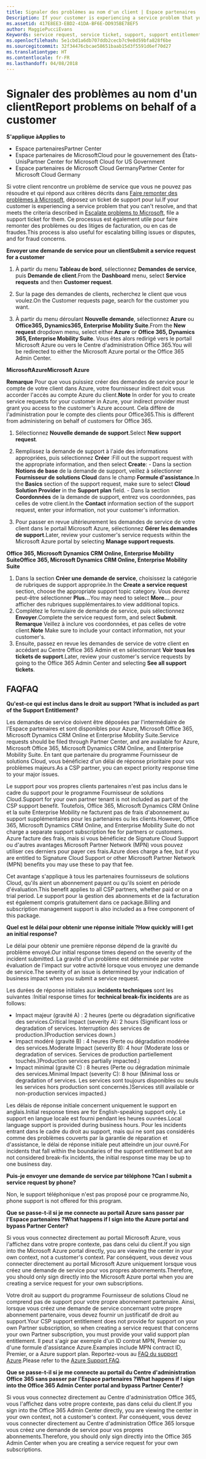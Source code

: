 ```yaml
---
title: Signaler des problèmes au nom d'un client | Espace partenaires
Description: If your customer is experiencing a service problem that you can''t resolve, and that meets the criteria described in Escalate problems to Microsoft, file a support ticket for them.
ms.assetid: 417E8EE3-EBD2-41DA-BF6E-DD935BE78EF5
author: MaggiePucciEvans
Keywords: service request, service ticket, support, support entitlement, aobo, Azure aobo
ms.openlocfilehash: 5e1cbd1a6db707ddb2cecb7c9e8d59bfa828f6be
ms.sourcegitcommit: 32f34476cbcae58651baab15d3f5591d6ef70d27
ms.translationtype: HT
ms.contentlocale: fr-FR
ms.lasthandoff: 04/08/2018
---
```

# <a name="report-problems-on-behalf-of-a-customer"></a><span data-ttu-id="3e3db-102">Signaler des problèmes au nom d'un client</span><span class="sxs-lookup"><span data-stu-id="3e3db-102">Report problems on behalf of a customer</span></span>

**<span data-ttu-id="3e3db-103">S'applique à</span><span class="sxs-lookup"><span data-stu-id="3e3db-103">Applies to</span></span>**

-  <span data-ttu-id="3e3db-104">Espace partenaires</span><span class="sxs-lookup"><span data-stu-id="3e3db-104">Partner Center</span></span>
-  <span data-ttu-id="3e3db-105">Espace partenaires de MicrosoftCloud pour le gouvernement des États-Unis</span><span class="sxs-lookup"><span data-stu-id="3e3db-105">Partner Center for Microsoft Cloud for US Government</span></span>
-  <span data-ttu-id="3e3db-106">Espace partenaires de Microsoft Cloud Germany</span><span class="sxs-lookup"><span data-stu-id="3e3db-106">Partner Center for Microsoft Cloud Germany</span></span>

<span data-ttu-id="3e3db-107">Si votre client rencontre un problème de service que vous ne pouvez pas résoudre et qui répond aux critères décrits dans [Faire remonter des problèmes à Microsoft](escalate-problems-to-microsoft.md), déposez un ticket de support pour lui.</span><span class="sxs-lookup"><span data-stu-id="3e3db-107">If your customer is experiencing a service problem that you can't resolve, and that meets the criteria described in [Escalate problems to Microsoft](escalate-problems-to-microsoft.md), file a support ticket for them.</span></span> <span data-ttu-id="3e3db-108">Ce processus est également utile pour faire remonter des problèmes ou des litiges de facturation, ou en cas de fraudes.</span><span class="sxs-lookup"><span data-stu-id="3e3db-108">This process is also useful for escalating billing issues or disputes, and for fraud concerns.</span></span>

**<span data-ttu-id="3e3db-109">Envoyer une demande de service pour un client</span><span class="sxs-lookup"><span data-stu-id="3e3db-109">Submit a service request for a customer</span></span>**

1.  <span data-ttu-id="3e3db-110">À partir du menu **Tableau de bord**, sélectionnez **Demandes de service**, puis **Demande de client**.</span><span class="sxs-lookup"><span data-stu-id="3e3db-110">From the **Dashboard** menu, select **Service requests** and then **Customer request**.</span></span> 

2.  <span data-ttu-id="3e3db-111">Sur la page des demandes de clients, recherchez le client que vous voulez.</span><span class="sxs-lookup"><span data-stu-id="3e3db-111">On the Customer requests page, search for the customer you want.</span></span>

3.  <span data-ttu-id="3e3db-112">À partir du menu déroulant **Nouvelle demande**, sélectionnez **Azure** ou **Office365, Dynamics365, Enterprise Mobility Suite**.</span><span class="sxs-lookup"><span data-stu-id="3e3db-112">From the **New request** dropdown menu, select either **Azure** or **Office 365, Dynamics 365, Enterprise Mobility Suite**.</span></span> <span data-ttu-id="3e3db-113">Vous êtes alors redirigé vers le portail Microsoft Azure ou vers le Centre d'administration Office&nbsp;365.</span><span class="sxs-lookup"><span data-stu-id="3e3db-113">You will be redirected to either the Microsoft Azure portal or the Office 365 Admin Center.</span></span>

**<span data-ttu-id="3e3db-114">MicrosoftAzure</span><span class="sxs-lookup"><span data-stu-id="3e3db-114">Microsoft Azure</span></span>**

<span data-ttu-id="3e3db-115">**Remarque** Pour que vous puissiez créer des demandes de service pour le compte de votre client dans Azure, votre fournisseur indirect doit vous accorder l'accès au compte Azure du client.</span><span class="sxs-lookup"><span data-stu-id="3e3db-115">**Note** In order for you to create service requests for your customer in Azure, your indirect provider must grant you access to the customer's Azure account.</span></span> <span data-ttu-id="3e3db-116">Cela diffère de l'administration pour le compte des clients pour Office365.</span><span class="sxs-lookup"><span data-stu-id="3e3db-116">This is different from administering on behalf of customers for Office 365.</span></span>   

1.  <span data-ttu-id="3e3db-117">Sélectionnez **Nouvelle demande de support**.</span><span class="sxs-lookup"><span data-stu-id="3e3db-117">Select **New support request**.</span></span>
2.  <span data-ttu-id="3e3db-118">Remplissez la demande de support à l'aide des informations appropriées, puis sélectionnez **Créer**&nbsp;:</span><span class="sxs-lookup"><span data-stu-id="3e3db-118">Fill out the support request with the appropriate information, and then select **Create**:</span></span>
        -   <span data-ttu-id="3e3db-119">Dans la section **Notions de base** de la demande de support, veillez à sélectionner **Fournisseur de solutions Cloud** dans le champ **Formule d'assistance**.</span><span class="sxs-lookup"><span data-stu-id="3e3db-119">In the **Basics** section of the support request, make sure to select **Cloud Solution Provider** in the **Support plan** field.</span></span>
        -   <span data-ttu-id="3e3db-120">Dans la section **Coordonnées** de la demande de support, entrez vos coordonnées, pas celles de votre client.</span><span class="sxs-lookup"><span data-stu-id="3e3db-120">In the **Contact** information section of the support request, enter your information, not your customer's information.</span></span>

3.  <span data-ttu-id="3e3db-121">Pour passer en revue ultérieurement les demandes de service de votre client dans le portail Microsoft Azure, sélectionnez **Gérer les demandes de support**.</span><span class="sxs-lookup"><span data-stu-id="3e3db-121">Later, review your customer's service requests within the Microsoft Azure portal by selecting **Manage support requests**.</span></span>



**<span data-ttu-id="3e3db-122">Office&nbsp;365, Microsoft Dynamics&nbsp;CRM Online, Enterprise Mobility Suite</span><span class="sxs-lookup"><span data-stu-id="3e3db-122">Office 365, Microsoft Dynamics CRM Online, Enterprise Mobility Suite</span></span>**

1. <span data-ttu-id="3e3db-123">Dans la section **Créer une demande de service**, choisissez la catégorie de rubriques de support appropriée.</span><span class="sxs-lookup"><span data-stu-id="3e3db-123">In the **Create a service request** section, choose the appropriate support topic category.</span></span> <span data-ttu-id="3e3db-124">Vous devrez peut-être sélectionner **Plus...**</span><span class="sxs-lookup"><span data-stu-id="3e3db-124">You may need to select **More…**</span></span> <span data-ttu-id="3e3db-125">pour afficher des rubriques supplémentaires.</span><span class="sxs-lookup"><span data-stu-id="3e3db-125">to view additional topics.</span></span>    
2. <span data-ttu-id="3e3db-126">Complétez le formulaire de demande de service, puis sélectionnez **Envoyer**.</span><span class="sxs-lookup"><span data-stu-id="3e3db-126">Complete the service request form, and select **Submit**.</span></span>
    <span data-ttu-id="3e3db-127">**Remarque** Veillez à inclure vos coordonnées, et pas celles de votre client.</span><span class="sxs-lookup"><span data-stu-id="3e3db-127">**Note**  Make sure to include your contact information, not your customer's.</span></span>
3. <span data-ttu-id="3e3db-128">Ensuite, passez en revue les demandes de service de votre client en accédant au Centre Office&nbsp;365 Admin et en sélectionnant **Voir tous les tickets de support**.</span><span class="sxs-lookup"><span data-stu-id="3e3db-128">Later, review your customer's service requests by going to the Office 365 Admin Center and selecting **See all support tickets**.</span></span>

## <a name="faq"></a><span data-ttu-id="3e3db-129">FAQ</span><span class="sxs-lookup"><span data-stu-id="3e3db-129">FAQ</span></span>


**<span data-ttu-id="3e3db-130">Qu'est-ce qui est inclus dans le droit au support&nbsp;?</span><span class="sxs-lookup"><span data-stu-id="3e3db-130">What is included as part of the Support Entitlement?</span></span>**

<span data-ttu-id="3e3db-131">Les demandes de service doivent être déposées par l'intermédiaire de l'Espace partenaires et sont disponibles pour Azure, Microsoft Office&nbsp;365, Microsoft&nbsp;Dynamics&nbsp;CRM Online et Enterprise Mobility Suite.</span><span class="sxs-lookup"><span data-stu-id="3e3db-131">Service requests should be filed through Partner Center, and are available for Azure, Microsoft Office 365, Microsoft Dynamics CRM Online, and Enterprise Mobility Suite.</span></span> <span data-ttu-id="3e3db-132">En tant que partenaire du programme Fournisseur de solutions Cloud, vous bénéficiez d'un délai de réponse prioritaire pour vos problèmes majeurs.</span><span class="sxs-lookup"><span data-stu-id="3e3db-132">As a CSP partner, you can expect priority response time to your major issues.</span></span>

<span data-ttu-id="3e3db-133">Le support pour vos propres clients partenaires n'est pas inclus dans le cadre du support pour le programme Fournisseur de solutions Cloud.</span><span class="sxs-lookup"><span data-stu-id="3e3db-133">Support for your own partner tenant is not included as part of the CSP support benefit.</span></span> <span data-ttu-id="3e3db-134">Toutefois, Office&nbsp;365, Microsoft Dynamics CRM Online et la suite Enterprise&nbsp;Mobility ne facturent pas de frais d'abonnement au support supplémentaires pour les partenaires ou les clients.</span><span class="sxs-lookup"><span data-stu-id="3e3db-134">However, Office 365, Microsoft Dynamics CRM Online, and Enterprise Mobility Suite do not charge a separate support subscription fee for partners or customers.</span></span> <span data-ttu-id="3e3db-135">Azure facture des frais, mais si vous bénéficiez de Signature&nbsp;Cloud&nbsp;Support ou d'autres avantages Microsoft Partner Network (MPN) vous pouvez utiliser ces derniers pour payer ces frais.</span><span class="sxs-lookup"><span data-stu-id="3e3db-135">Azure does charge a fee, but if you are entitled to Signature Cloud Support or other Microsoft Partner Network (MPN) benefits you may use these to pay that fee.</span></span>

<span data-ttu-id="3e3db-136">Cet avantage s'applique à tous les partenaires fournisseurs de solutions Cloud, qu'ils aient un abonnement payant ou qu'ils soient en période d'évaluation.</span><span class="sxs-lookup"><span data-stu-id="3e3db-136">This benefit applies to all CSP partners, whether paid or on a trial period.</span></span> <span data-ttu-id="3e3db-137">Le support pour la gestion des abonnements et de la facturation est également compris gratuitement dans ce package.</span><span class="sxs-lookup"><span data-stu-id="3e3db-137">Billing and subscription management support is also included as a free component of this package.</span></span>

**<span data-ttu-id="3e3db-138">Quel est le délai pour obtenir une réponse initiale&nbsp;?</span><span class="sxs-lookup"><span data-stu-id="3e3db-138">How quickly will I get an initial response?</span></span>**

<span data-ttu-id="3e3db-139">Le délai pour obtenir une première réponse dépend de la gravité du problème envoyé.</span><span class="sxs-lookup"><span data-stu-id="3e3db-139">Our initial response times depend on the severity of the incident submitted.</span></span> <span data-ttu-id="3e3db-140">La gravité d'un problème est déterminée par votre évaluation de l'impact sur votre activité lorsque vous envoyez une demande de service.</span><span class="sxs-lookup"><span data-stu-id="3e3db-140">The severity of an issue is determined by your indication of business impact when you submit a service request.</span></span>

<span data-ttu-id="3e3db-141">Les durées de réponse initiales aux **incidents techniques** sont les suivantes&nbsp;:</span><span class="sxs-lookup"><span data-stu-id="3e3db-141">Initial response times for **technical break-fix incidents** are as follows:</span></span>

-   <span data-ttu-id="3e3db-142">Impact majeur (gravité&nbsp;A)&nbsp;: 2&nbsp;heures (perte ou dégradation significative des services.</span><span class="sxs-lookup"><span data-stu-id="3e3db-142">Critical Impact (severity A): 2 hours (Significant loss or degradation of services.</span></span> <span data-ttu-id="3e3db-143">Interruption des services de production.)</span><span class="sxs-lookup"><span data-stu-id="3e3db-143">Production services down.)</span></span>
-   <span data-ttu-id="3e3db-144">Impact modéré (gravité&nbsp;B)&nbsp;: 4&nbsp;heures (Perte ou dégradation modérée des services.</span><span class="sxs-lookup"><span data-stu-id="3e3db-144">Moderate Impact (severity B): 4 hour (Moderate loss or degradation of services.</span></span> <span data-ttu-id="3e3db-145">Services de production partiellement touchés.)</span><span class="sxs-lookup"><span data-stu-id="3e3db-145">Production services partially impacted.)</span></span>
-   <span data-ttu-id="3e3db-146">Impact minimal (gravité&nbsp;C)&nbsp;: 8&nbsp;heures (Perte ou dégradation minimale des services.</span><span class="sxs-lookup"><span data-stu-id="3e3db-146">Minimal Impact (severity C): 8 hour (Minimal loss or degradation of services.</span></span> <span data-ttu-id="3e3db-147">Les services sont toujours disponibles ou seuls les services hors production sont concernés.)</span><span class="sxs-lookup"><span data-stu-id="3e3db-147">Services still available or non-production services impacted.)</span></span>

<span data-ttu-id="3e3db-148">Les délais de réponse initiale concernent uniquement le support en anglais.</span><span class="sxs-lookup"><span data-stu-id="3e3db-148">Initial response times are for English-speaking support only.</span></span> <span data-ttu-id="3e3db-149">Le support en langue locale est fourni pendant les heures ouvrées.</span><span class="sxs-lookup"><span data-stu-id="3e3db-149">Local language support is provided during business hours.</span></span>
<span data-ttu-id="3e3db-150">Pour les incidents entrant dans le cadre du droit au support, mais qui ne sont pas considérés comme des problèmes couverts par la garantie de réparation et d'assistance, le délai de réponse initiale peut atteindre un jour ouvré.</span><span class="sxs-lookup"><span data-stu-id="3e3db-150">For incidents that fall within the boundaries of the support entitlement but are not considered break-fix incidents, the initial response time may be up to one business day.</span></span>

**<span data-ttu-id="3e3db-151">Puis-je envoyer une demande de service par téléphone&nbsp;?</span><span class="sxs-lookup"><span data-stu-id="3e3db-151">Can I submit a service request by phone?</span></span>**

<span data-ttu-id="3e3db-152">Non, le support téléphonique n'est pas proposé pour ce programme.</span><span class="sxs-lookup"><span data-stu-id="3e3db-152">No, phone support is not offered for this program.</span></span>

**<span data-ttu-id="3e3db-153">Que se passe-t-il si je me connecte au portail Azure sans passer par l'Espace partenaires&nbsp;?</span><span class="sxs-lookup"><span data-stu-id="3e3db-153">What happens if I sign into the Azure portal and bypass Partner Center?</span></span>**

<span data-ttu-id="3e3db-154">Si vous vous connectez directement au portail Microsoft&nbsp;Azure, vous l'affichez dans votre propre contexte, pas dans celui du client.</span><span class="sxs-lookup"><span data-stu-id="3e3db-154">If you sign into the Microsoft Azure portal directly, you are viewing the center in your own context, not a customer's context.</span></span> <span data-ttu-id="3e3db-155">Par conséquent, vous devez vous connecter directement au portail Microsoft&nbsp;Azure uniquement lorsque vous créez une demande de service pour vos propres abonnements.</span><span class="sxs-lookup"><span data-stu-id="3e3db-155">Therefore, you should only sign directly into the Microsoft Azure portal when you are creating a service request for your own subscriptions.</span></span>

<span data-ttu-id="3e3db-156">Votre droit au support du programme Fournisseur de solutions Cloud ne comprend pas de support pour votre propre abonnement partenaire. Ainsi, lorsque vous créez une demande de service concernant votre propre abonnement partenaire, vous devez fournir un justificatif de droit au support.</span><span class="sxs-lookup"><span data-stu-id="3e3db-156">Your CSP support entitlement does not provide for support on your own Partner subscription, so when creating a service request that concerns your own Partner subscription, you must provide your valid support plan entitlement.</span></span> <span data-ttu-id="3e3db-157">Il peut s'agir par exemple d'un ID contrat MPN, Premier ou d'une formule d'assistance Azure.</span><span class="sxs-lookup"><span data-stu-id="3e3db-157">Examples include MPN contract ID, Premier, or a Azure support plan.</span></span> <span data-ttu-id="3e3db-158">Reportez-vous au [FAQ du support Azure](http://go.microsoft.com/fwlink/?LinkId=717532).</span><span class="sxs-lookup"><span data-stu-id="3e3db-158">Please refer to the [Azure Support FAQ](http://go.microsoft.com/fwlink/?LinkId=717532).</span></span>

**<span data-ttu-id="3e3db-159">Que se passe-t-il si je me connecte au portail du Centre d'administration Office&nbsp;365 sans passer par l'Espace partenaires&nbsp;?</span><span class="sxs-lookup"><span data-stu-id="3e3db-159">What happens if I sign into the Office 365 Admin Center portal and bypass Partner Center?</span></span>**

<span data-ttu-id="3e3db-160">Si vous vous connectez directement au Centre d'administration Office&nbsp;365, vous l'affichez dans votre propre contexte, pas dans celui du client.</span><span class="sxs-lookup"><span data-stu-id="3e3db-160">If you sign into the Office 365 Admin Center directly, you are viewing the center in your own context, not a customer's context.</span></span> <span data-ttu-id="3e3db-161">Par conséquent, vous devez vous connecter directement au Centre d'administration Office&nbsp;365 lorsque vous créez une demande de service pour vos propres abonnements.</span><span class="sxs-lookup"><span data-stu-id="3e3db-161">Therefore, you should only sign directly into the Office 365 Admin Center when you are creating a service request for your own subscriptions.</span></span>

 

 



